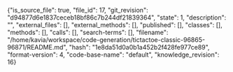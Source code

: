 {"is_source_file": true, "file_id": 17, "git_revision": "d94877d6e1837ceceb18bf86c7b244df21839364", "state": 1, "description": "", "external_files": [], "external_methods": [], "published": [], "classes": [], "methods": [], "calls": [], "search-terms": [], "filename": "/home/kavia/workspace/code-generation/tictactoe-classic-96865-96871/README.md", "hash": "1e8da51d0a0b1a452b2f428fe977ce89", "format-version": 4, "code-base-name": "default", "knowledge_revision": 16}